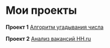 # Мои проекты
**Проект 1**
[Алгоритм угадывания числа](https://github.com/EAA8807/Firsy-one_1/tree/main/Project%201)

**Проект 2**
[Анализ вакансий HH.ru](https://github.com/EAA8807/Firsy-one_1/tree/main/Project%201)
